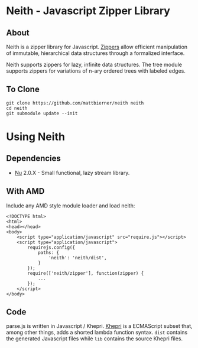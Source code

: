 # Neith - Javascript Zipper Library #

## About
Neith is a zipper library for Javascript. [Zippers][zippers] allow efficient
manipulation of immutable, hierarchical data structures through a formalized 
interface.

Neith supports zippers for lazy, infinite data structures. The tree module
supports zippers for variations of n-ary ordered trees with labeled edges.


## To Clone
    git clone https://github.com/mattbierner/neith neith
    cd neith
    git submodule update --init


# Using Neith

## Dependencies
* [Nu][nu] 2.0.X - Small functional, lazy stream library.


## With AMD ##
Include any AMD style module loader and load neith:

    <!DOCTYPE html>
    <html>
    <head></head>
    <body>
        <script type="application/javascript" src="require.js"></script>
        <script type="application/javascript">
            requirejs.config({
                paths: {
                    'neith': 'neith/dist',
                }
            });
            require(['neith/zipper'], function(zipper) {
                ...
            });
        </script>
    </body>


## Code
parse.js is written in Javascript / Khepri. [Khepri][khepri] is a ECMAScript subset
that, among other things, adds a shorted lambda function syntax. `dist` contains
the generated Javascript files while `lib` contains the source Khepri files.


[Zippers]: http://www.haskell.org/haskellwiki/Zipper
[khepri]: https://github.com/mattbierner/khepri
[nu]: https://github.com/mattbierner/nu
